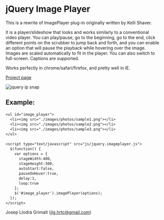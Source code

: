 jQuery Image Player
===================

This is a rewrite of ImagePlayer plug-in originally written by Kelli Shaver.

It is a player/slideshow that looks and works similarly to a conventional video player. 
You can play/pause, go to the beginning, go to the end, click different points on the scrubber to jump back and forth, 
and you can enable an option that will pause the playback while hovering over the image. 
Images are scaled automatically to fit in the player. You can also switch to full-screen. Captions are supported.

Works perfectly in chrome/safari/firefox, and pretty well in IE. 

<a href="http://jllodra.github.com/imageplayer/">Project page</a>

<img src="http://jllodra.github.com/assets/imageplayer.png" width="480" alt="jquery ip snap" />

Example:
--------

    <ul id="image_player">
      <li><img src="./images/photos/sample1.png"></li>
      <li><img src="./images/photos/sample2.png"></li>
      <li><img src="./images/photos/sample3.png"></li>
    </ul>
    
    <script type="text/javascript" src="js/jquery.imageplayer.js">
      $(function() {
        var options = {
          stageWidth:400,
          stageHeight:300,
          autoStart:false,
          pauseOnHover:true,
          delay:1,
          loop:true
        };
        $('#image_player').imagePlayer(options);
      });
    </script>

Josep Llodrà Grimalt (jlg.hrtc@gmail.com)
